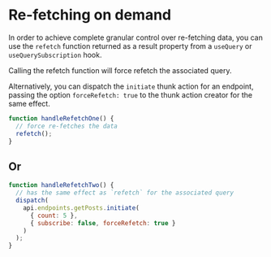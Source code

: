 # Re-fetching on demand

In order to achieve complete granular control over re-fetching data, you can use the `refetch` function returned as a result property from a `useQuery` or `useQuerySubscription` hook.

Calling the refetch function will force refetch the associated query.

Alternatively, you can dispatch the `initiate` thunk action for an endpoint, passing the option `forceRefetch: true` to the thunk action creator for the same effect.

```js
function handleRefetchOne() {
  // force re-fetches the data
  refetch();
}
```

## Or

```js
function handleRefetchTwo() {
  // has the same effect as `refetch` for the associated query
  dispatch(
    api.endpoints.getPosts.initiate(
      { count: 5 },
      { subscribe: false, forceRefetch: true }
    )
  );
}
```
